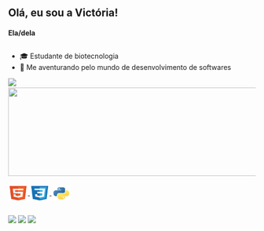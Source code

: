 ## Olá, eu sou a Victória!
#### Ela/dela
##

- 🎓 Estudante de biotecnologia
- 🚀 Me aventurando pelo mundo de desenvolvimento de softwares

<div>
  <a href="https://github.com/vicmaller">
  <img height="180em" src="https://github-readme-stats.vercel.app/api?username=vicmaller&show_icons=true&theme=omni&include_all_commits=true&count_private=true"/>
  <img height="180em" width="560em" src="https://github-readme-stats.vercel.app/api/top-langs/?username=vicmaller&layout=compact&langs_count=7&theme=omni"/>
</div>
  
 <div style="display: inline_block"><br>
  <img align="center" alt="Vic-HTML" height="30" width="40" src="https://raw.githubusercontent.com/devicons/devicon/master/icons/html5/html5-original.svg">
  <img align="center" alt="Vic-CSS" height="30" width="40" src="https://raw.githubusercontent.com/devicons/devicon/master/icons/css3/css3-original.svg">
  <img align="center" alt="Vic-Python" height="30" width="40" src="https://raw.githubusercontent.com/devicons/devicon/master/icons/python/python-original.svg">
</div>

  ##
  
 <div> 
  <a href="https://instagram.com/vicmaller" target="_blank"><img src="https://img.shields.io/badge/Instagram-E4405F?style=for-the-badge&logo=instagram&logoColor=white" target="_blank"></a> 
  <a href = "mailto:victoriatmallerc@gmail.com"><img src="https://img.shields.io/badge/Gmail-D14836?style=for-the-badge&logo=gmail&logoColor=white" target="_blank"></a>
  <a href="https://www.linkedin.com/in/victoria-maller" target="_blank"><img src="https://img.shields.io/badge/LinkedIn-0077B5?style=for-the-badge&logo=linkedin&logoColor=white" target="_blank"></a> 
</div>
